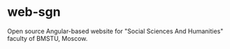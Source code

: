 # web-sgn
Open source Angular-based website for "Social Sciences And Humanities" faculty of BMSTU, Moscow.
